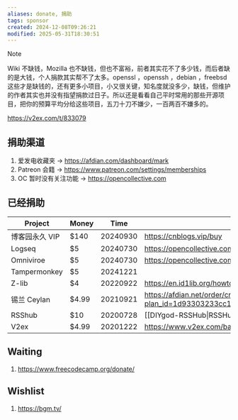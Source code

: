 ```yaml
---
aliases: donate, 捐助
tags: sponsor
created: 2024-12-08T09:26:21
modified: 2025-05-31T18:30:51
---
```


> [!note]
> Wiki 不缺钱，Mozilla 也不缺钱，但也不富裕，前者其实花不了多少钱，而后者缺的是大钱，个人捐款其实帮不了太多。openssl ，openssh ，debian ，freebsd 这些才是缺钱的，还有更多小项目，小又很关键，知名度就没多少，缺钱，但维护的作者其实也并没有指望捐款过日子。所以还是看看自己平时常用的那些开源项目，把你的预算平均分给这些项目，五刀十刀不嫌少，一百两百不嫌多的。
>
> https://v2ex.com/t/833079

## 捐助渠道

1. 爱发电收藏夹 -> https://afdian.com/dashboard/mark
2. Patreon 会籍 -> https://www.patreon.com/settings/memberships
3. OC 暂时没有关注功能 -> https://opencollective.com

## 已经捐助

| Project      | Money | Time     | Link                                                                                    |
| ------------ | ----- | -------- | --------------------------------------------------------------------------------------- |
| 博客园永久 VIP    | $140  | 20240930 | https://cnblogs.vip/buy                                                                 |
| Logseq       | $5    | 20240730 | https://opencollective.com/logseq                                                       |
| Omniviroe    | $5    | 20240730 | https://opencollective.com/omnivore                                                     |
| Tampermonkey | $5    | 20241221 |                                                                                         |
| Z-lib        | $4    | 20220922 | https://en.id1lib.org/howtodonate.php?signAll=1&ts=1618                                 |
| 锡兰 Ceylan    | $4.99 | 20210921 | https://afdian.net/order/create?plan_id=1d93303233cc11eb9d4a52540025c377&product_type=0 |
| RSShub       | $10   | 20200728 | [[DIYgod-RSSHub\|RSSHub]]                                                               |
| V2ex         | $4.99 | 20201222 | https://www.v2ex.com/balance/add/alipay                                                 |

## Waiting

1. https://www.freecodecamp.org/donate/

## Wishlist
1. https://bgm.tv/
